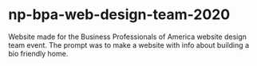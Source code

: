 # np-bpa-web-design-team-2020

Website made for the Business Professionals of America website design team event.
The prompt was to make a website with info about building a bio friendly home.
